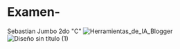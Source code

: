 # Examen-
Sebastian Jumbo 2do "C"
![Herramientas_de_IA_Blogger](https://github.com/user-attachments/assets/83955a54-abd0-4d86-85ef-ddb70d5ada11)
![Diseño sin título (1)](https://github.com/user-attachments/assets/fad19335-1823-4733-93d1-606ec41d3adc)
